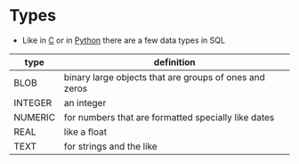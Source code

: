 # Types

- Like in [C](contents-c.md) or in [Python](contents-python.md) there are a few data types in SQL

| type    | definition                                             |
| ------- | ------------------------------------------------------ |
| BLOB    | binary large objects that are groups of ones and zeros |
| INTEGER | an integer                                             |
| NUMERIC | for numbers that are formatted specially like dates    |
| REAL    | like a float                                           |
| TEXT    | for strings and the like                               |
